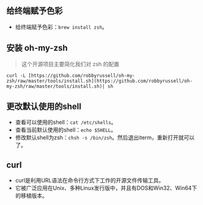 ## 给终端赋予色彩
* 给终端赋予色彩：`brew install zsh`。

## 安装 oh-my-zsh
> 这个开源项目主要简化我们对 zsh 的配置
```
curl -L [https://github.com/robbyrussell/oh-my-zsh/raw/master/tools/install.sh](https://github.com/robbyrussell/oh-my-zsh/raw/master/tools/install.sh)| sh
```

## 更改默认使用的shell
* 查看可以使用的shell：`cat /etc/shells`。
* 查看当前默认使用的shell：`echo $SHELL`。
* 修改默认shell为zsh：`chsh -s /bin/zsh`。然后退出iterm，重新打开就可以了。

## curl
* curl是利用URL语法在命令行方式下工作的开源文件传输工具。
* 它被广泛应用在Unix、多种Linux发行版中，并且有DOS和Win32、Win64下的移植版本。

